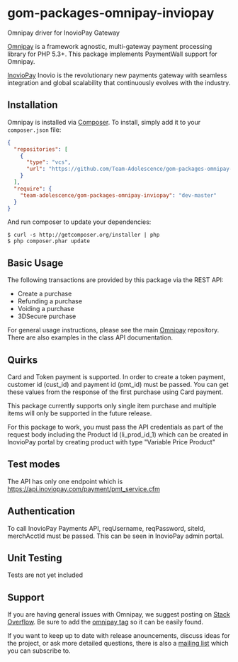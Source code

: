 # gom-packages-omnipay-inviopay

Omnipay driver for InovioPay Gateway

[Omnipay](Team-Adolescence/gom-packages-omnipay-inviopay) is a framework agnostic, multi-gateway payment
processing library for PHP 5.3+. This package implements PaymentWall support for Omnipay.

[InovioPay](https://www.inoviopay.com/) Inovio is the revolutionary new payments gateway with seamless integration and global scalability that continuously evolves with the industry.

## Installation

Omnipay is installed via [Composer](http://getcomposer.org/). To install, simply add it
to your `composer.json` file:

```json
{
  "repositories": [
    {
      "type": "vcs",
      "url": "https://github.com/Team-Adolescence/gom-packages-omnipay-inviopay"
    }
  ],
  "require": {
    "team-adolescence/gom-packages-omnipay-inviopay": "dev-master"
  }
}
```

And run composer to update your dependencies:

    $ curl -s http://getcomposer.org/installer | php
    $ php composer.phar update

## Basic Usage

The following transactions are provided by this package via the REST API:

- Create a purchase
- Refunding a purchase
- Voiding a purchase
- 3DSecure purchase

For general usage instructions, please see the main [Omnipay](https://github.com/thephpleague/omnipay)
repository. There are also examples in the class API documentation.

## Quirks

Card and Token payment is supported.
In order to create a token payment, customer id (cust_id) and payment id (pmt_id) must be passed.
You can get these values from the response of the first purchase using Card payment.

This package currently supports only single item purchase and multiple items will only be supported in the future release.

For this package to work, you must pass the API credentials as part of the request body including the Product Id (li_prod_id_1) which can be created
in InovioPay portal by creating product with type "Variable Price Product"

## Test modes

The API has only one endpoint which is https://api.inoviopay.com/payment/pmt_service.cfm

## Authentication

To call InovioPay Payments API, reqUsername, reqPassword, siteId, merchAcctId must be passed.
This can be seen in InovioPay admin portal.

## Unit Testing

Tests are not yet included

## Support

If you are having general issues with Omnipay, we suggest posting on
[Stack Overflow](http://stackoverflow.com/). Be sure to add the
[omnipay tag](http://stackoverflow.com/questions/tagged/omnipay) so it can be easily found.

If you want to keep up to date with release anouncements, discuss ideas for the project,
or ask more detailed questions, there is also a [mailing list](https://groups.google.com/forum/#!forum/omnipay) which
you can subscribe to.

